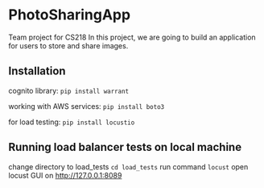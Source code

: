 # PhotoSharingApp
Team project for CS218
In this project, we are going to build an application for users to store and share images.

## Installation
cognito library:
`pip install warrant`

working with AWS services:
`pip install boto3`

for load testing:
`pip install locustio`

## Running load balancer tests on local machine
change directory to load_tests `cd load_tests`
run command `locust`
open locust GUI on http://127.0.0.1:8089 

